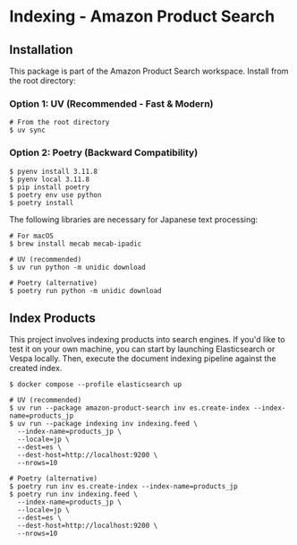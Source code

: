 # Indexing - Amazon Product Search

## Installation

This package is part of the Amazon Product Search workspace. Install from the root directory:

### Option 1: UV (Recommended - Fast & Modern)

```shell
# From the root directory
$ uv sync
```

### Option 2: Poetry (Backward Compatibility)

```shell
$ pyenv install 3.11.8
$ pyenv local 3.11.8
$ pip install poetry
$ poetry env use python
$ poetry install
```

The following libraries are necessary for Japanese text processing:

```shell
# For macOS
$ brew install mecab mecab-ipadic

# UV (recommended)
$ uv run python -m unidic download

# Poetry (alternative)
$ poetry run python -m unidic download
```

## Index Products

This project involves indexing products into search engines. If you'd like to test it on your own machine, you can start by launching Elasticsearch or Vespa locally. Then, execute the document indexing pipeline against the created index.

```shell
$ docker compose --profile elasticsearch up

# UV (recommended)
$ uv run --package amazon-product-search inv es.create-index --index-name=products_jp
$ uv run --package indexing inv indexing.feed \
  --index-name=products_jp \
  --locale=jp \
  --dest=es \
  --dest-host=http://localhost:9200 \
  --nrows=10

# Poetry (alternative)
$ poetry run inv es.create-index --index-name=products_jp
$ poetry run inv indexing.feed \
  --index-name=products_jp \
  --locale=jp \
  --dest=es \
  --dest-host=http://localhost:9200 \
  --nrows=10
```
